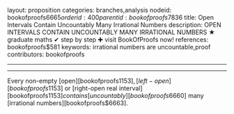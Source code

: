 layout: proposition
categories: branches,analysis
nodeid: bookofproofs$6665
orderid: 400
parentid: bookofproofs$7836
title: Open Intervals Contain Uncountably Many Irrational Numbers
description: OPEN INTERVALS CONTAIN UNCOUNTABLY MANY IRRATIONAL NUMBERS &#9733; graduate maths &#10004; step by step &#10010; visit BookOfProofs now!
references: bookofproofs$581
keywords: irrational numbers are uncountable,proof
contributors: bookofproofs

---


---

Every non-empty [open][bookofproofs$1153], [left-open][bookofproofs$1153] or [right-open real interval][bookofproofs$1153] contains [uncountably][bookofproofs$6660] many [irrational numbers][bookofproofs$6663].